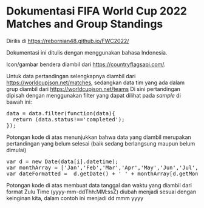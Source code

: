 # Dokumentasi FIFA World Cup 2022 Matches and Group Standings

Dirilis di https://rebornian48.github.io/FWC2022/

Dokumentasi ini ditulis dengan menggunakan bahasa Indonesia.

Icon/gambar bendera diambil dari https://countryflagsapi.com/.

Untuk data pertandingan selengkapnya diambil dari https://worldcupjson.net/matches, sedangkan data tim yang ada dalam grup diambil dari https://worldcupjson.net/teams
Di sini pertandingan dipisah dengan menggunakan filter yang dapat dilihat pada <i>sample</i> di bawah ini:

<pre>
data = data.filter(function(data){
  return (data.status!=='completed');
});
</pre>

Potongan kode di atas menunjukkan bahwa data yang diambil merupakan pertandingan yang belum selesai (baik sedang berlangsung maupun belum dimulai)

<pre>
var d = new Date(data[i].datetime);
var monthArray = ['Jan','Feb','Mar','Apr','May','Jun','Jul','Aug','Sep','Oct','Nov','Dec'];
var dateFormatted =  d.getDate() + ' ' + monthArray[d.getMonth()] + ' ' + d.getFullYear();
</pre>

Potongan kode di atas membuat data tanggal dan waktu yang diambil dari format Zulu Time (yyyy-mm-ddThh:MM:ssZ) diubah menjadi sesuai dengan keinginan kita, dalam contoh ini menjadi dd mmm yyyy
